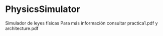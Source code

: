 # PhysicsSimulator
Simulador de leyes físicas
Para más información consultar practica1.pdf y architecture.pdf
